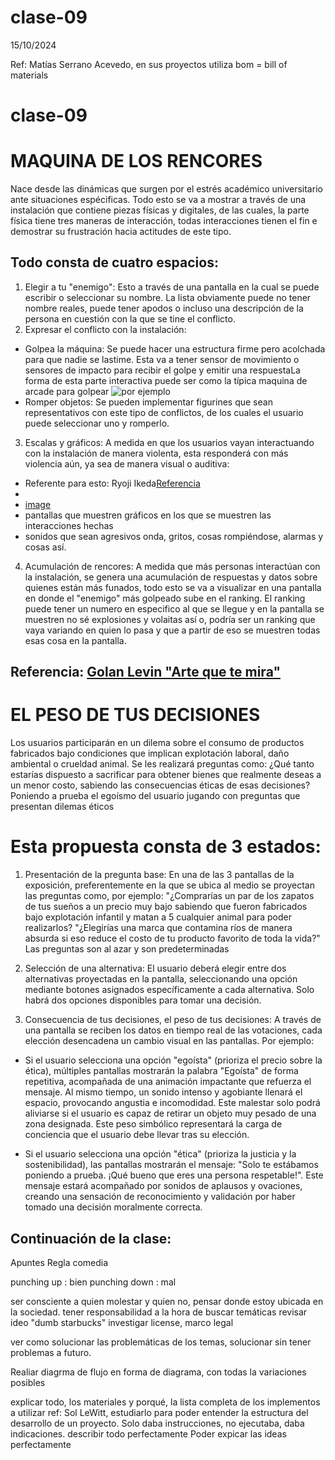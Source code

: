# clase-09

15/10/2024

Ref: Matías Serrano Acevedo, en sus proyectos utiliza bom = bill of materials 
# clase-09
# MAQUINA DE LOS RENCORES

Nace desde las dinámicas que surgen por el estrés académico universitario ante situaciones espécificas. Todo esto se va a mostrar a través de una instalación que contiene piezas físicas y digitales, de las cuales, la parte física tiene tres maneras de interacción, todas interacciones tienen el fin e demostrar su frustración hacia actitudes de este tipo.

## Todo consta de cuatro espacios: 

1. Elegir a tu "enemigo":  Esto a través de una pantalla en la cual se puede escribir o seleccionar su nombre. La lista obviamente puede no tener nombre reales, puede tener apodos o incluso una descripción de la persona en cuestión con la que se tine el conflicto. 
2. Expresar el conflicto con la instalación:
  - Golpea la máquina: Se puede hacer una estructura firme pero acolchada para que nadie se lastime. Esta va a tener sensor de movimiento o sensores de impacto para recibir el golpe y emitir una respuestaLa forma de esta parte interactiva puede ser como la típica maquina de arcade para golpear ![por ejemplo](arcade.jpg)
  - Romper objetos: Se pueden implementar figurines que sean representativos con este tipo de conflictos, de los cuales el usuario puede seleccionar uno y romperlo.

3. Escalas y gráficos: A medida en que los usuarios vayan interactuando con la instalación de manera violenta, esta responderá con más violencia aún, ya sea de manera visual o auditiva:

- Referente para esto: Ryoji Ikeda[Referencia](https://youtu.be/RGqX6kDjNI8?feature=shared.webm)
-
- [image](referencia.jpg)
- pantallas que muestren gráficos en los que se muestren las interacciones hechas
- sonidos que sean agresivos onda, gritos, cosas rompiéndose, alarmas y cosas así.

4. Acumulación de rencores: A medida que más personas interactúan con la instalación, se genera una acumulación de respuestas y datos sobre quienes están más funados, todo esto se va a visualizar en una pantalla en donde el "enemigo" más golpeado sube en el ranking. El ranking puede tener un numero en especifico al que se llegue y en la pantalla se muestren no sé explosiones y volaitas así o, podría ser un ranking que vaya variando en quien lo pasa y que a partir de eso se muestren todas esas cosa en la pantalla.

## Referencia: [Golan Levin "Arte que te mira"](https://www.ted.com/talks/golan_levin_art_that_looks_back_at_you/transcript?subtitle=en&geo=es)


#  EL PESO DE TUS DECISIONES

Los usuarios participarán en un dilema sobre el consumo de productos fabricados bajo condiciones que implican explotación laboral, daño ambiental o crueldad animal. Se les realizará preguntas como: ¿Qué tanto estarías dispuesto a sacrificar para obtener bienes que realmente deseas a un menor costo, sabiendo las consecuencias éticas de esas decisiones? Poniendo a prueba el egoísmo del usuario jugando con preguntas que presentan dilemas éticos

# Esta propuesta consta de 3 estados:

1. Presentación de la pregunta base: En una de las 3 pantallas de la exposición, preferentemente en la que se ubica al medio se proyectan las preguntas como, por ejemplo:
"¿Comprarías un par de los zapatos de tus sueños a un precio muy bajo sabiendo que fueron fabricados bajo explotación infantil y matan a 5 cualquier animal para poder realizarlos?
"¿Elegirías una marca que contamina ríos de manera absurda si eso reduce el costo de tu producto favorito de toda la vida?"
Las preguntas son al azar y son predeterminadas

2. Selección de una alternativa:  El usuario deberá elegir entre dos alternativas proyectadas en la pantalla, seleccionando una opción mediante botones asignados específicamente a cada alternativa. Solo habrá dos opciones disponibles para tomar una decisión. 

3. Consecuencia de tus decisiones, el peso de tus decisiones: A través de una pantalla se reciben los datos en tiempo real de las votaciones, cada elección desencadena un cambio visual en las pantallas. Por ejemplo:
-	Si el usuario selecciona una opción "egoísta" (prioriza el precio sobre la ética), múltiples pantallas mostrarán la palabra "Egoísta" de forma repetitiva, acompañada de una animación impactante que refuerza el mensaje. Al mismo tiempo, un sonido intenso y agobiante llenará el espacio, provocando angustia e incomodidad. Este malestar solo podrá aliviarse si el usuario es capaz de retirar un objeto muy pesado de una zona designada. Este peso simbólico representará la carga de conciencia que el usuario debe llevar tras su elección.

-	Si el usuario selecciona una opción "ética" (prioriza la justicia y la sostenibilidad), las pantallas mostrarán el mensaje: "Solo te estábamos poniendo a prueba. ¡Qué bueno que eres una persona respetable!". Este mensaje estará acompañado por sonidos de aplausos y ovaciones, creando una sensación de reconocimiento y validación por haber tomado una decisión moralmente correcta.

## Continuación de la clase: 
Apuntes
Regla comedia

punching up : bien
punching down : mal 

ser consciente a quien molestar y quien no, pensar donde estoy ubicada en la sociedad. 
tener responsabilidad a la hora de buscar temáticas
revisar ideo "dumb starbucks"
investigar license, marco legal 

ver como solucionar las problemáticas de los temas, solucionar sin tener problemas a futuro. 

Realiar diagrma de flujo en forma de diagrama, con todas la variaciones posibles 

explicar todo, los materiales y porqué, la lista completa de los implementos a utilizar
ref: Sol LeWitt, estudiarlo para poder entender la estructura del desarrollo de un proyecto.
Solo daba instrucciones, no ejecutaba, daba indicaciones. describir todo perfectamente
Poder expicar las ideas perfectamente
